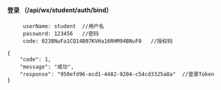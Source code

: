####  登录 （/api/wx/student/auth/bind）

```请求参数
     userName: student  //用户名
     password: 123456   //密码
     code: 023BNuFa1CQ14B07KVHa16RHM94BNuF0   //授权码
```

```返回参数
{
    "code": 1,
    "message": "成功",
    "response": "950efd96-ecd1-4482-9204-c54cd3325a8a"  //登录Token
}
```
